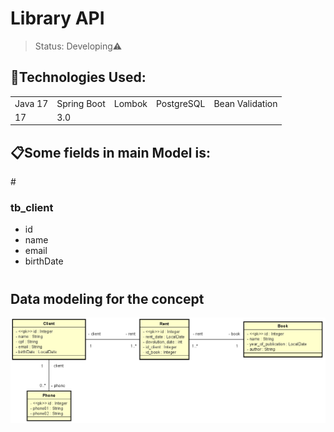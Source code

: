 # <h1>Library API</h1>

> Status: Developing⚠️

## 🚀Technologies Used:

<table>
  <tr>
    <td>Java 17</td>
    <td>Spring Boot</td>
    <td>Lombok</td>
    <td>PostgreSQL</td>
    <td>Bean Validation</td>
  </tr>
   <tr>
      <td>17</td>
      <td>3.0</td>
  </tr>
</table>

## 📋Some fields in main Model is:

#<h3>tb_client</h3>
+ id
+ name
+ email
+ birthDate

# <h2>Data modeling for the concept</h2>
![img.png](img.png)